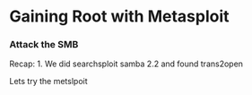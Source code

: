 

# Gaining Root with Metasploit

### Attack the SMB

Recap:
	1. We did searchsploit samba 2.2 and found trans2open


Lets try the metslpoit




